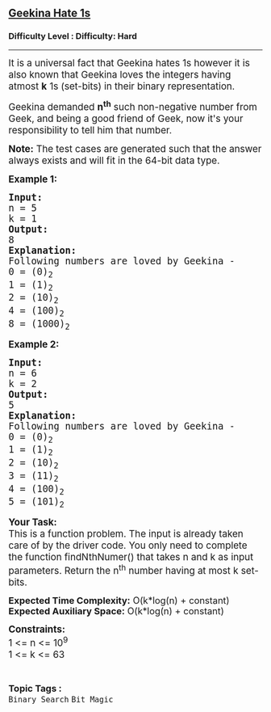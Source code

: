 <h2><a href="https://www.geeksforgeeks.org/problems/geekina-hate-1s/1?page=1&difficulty=Hard&status=unsolved&sortBy=submissions">Geekina Hate 1s</a></h2><h3>Difficulty Level : Difficulty: Hard</h3><hr><div class="problems_problem_content__Xm_eO"><p><span style="font-size: 14pt;">It is a universal fact that Geekina hates 1s however it is also known that Geekina loves the integers having atmost <strong>k</strong> 1s (set-bits) in their binary representation.&nbsp;</span></p>
<p><span style="font-size: 14pt;">Geekina demanded <strong>n<sup>th</sup></strong> such non-negative number from Geek, and being a good friend of Geek, now it's your responsibility to tell him that number.</span></p>
<p><span style="font-size: 14pt;"><strong>Note:</strong> The test cases are generated such that the answer always exists and will fit in the 64-bit data type.</span></p>
<p><strong><span style="font-size: 14pt;">Example 1:</span></strong></p>
<pre><strong><span style="font-size: 14pt;">Input:</span></strong><br><span style="font-size: 14pt;">n = 5<br>k = 1</span><br><strong><span style="font-size: 14pt;">Output:</span></strong><br><span style="font-size: 14pt;">8</span><br><strong><span style="font-size: 14pt;">Explanation:</span></strong><br><span style="font-size: 14pt;">Following numbers are loved by Geekina -<br></span><span style="font-size: 14pt;">0 = (0)<sub>2</sub><br></span><span style="font-size: 14pt;">1 = (1)<sub>2</sub><br></span><span style="font-size: 14pt;">2 = (10)<sub>2</sub><br></span><span style="font-size: 14pt;">4 = (100)<sub>2</sub><br>8 = (1000)<sub>2</sub></span></pre>
<p><strong><span style="font-size: 14pt;">Example 2:</span></strong></p>
<pre><strong><span style="font-size: 14pt;">Input:</span></strong><br><span style="font-size: 14pt;">n = 6<br>k = 2</span><br><strong><span style="font-size: 14pt;">Output:</span></strong><br><span style="font-size: 14pt;">5</span><br><strong><span style="font-size: 14pt;">Explanation:</span></strong><br><span style="font-size: 14pt;">Following numbers are loved by Geekina -<br></span><span style="font-size: 14pt;">0 = (0)<sub>2</sub><br></span><span style="font-size: 14pt;">1 = (1)<sub>2</sub><br></span><span style="font-size: 14pt;">2 = (10)<sub>2</sub><br></span><span style="font-size: 14pt;">3 = (11)<sub>2</sub><br>4 = (100)<sub>2</sub><br>5 = (101)<sub style="font-family: -apple-system, BlinkMacSystemFont, 'Segoe UI', Roboto, Oxygen, Ubuntu, Cantarell, 'Open Sans', 'Helvetica Neue', sans-serif;">2</sub></span></pre>
<p><span style="font-size: 14pt;"><strong>Your Task:<br></strong></span><span style="font-size: 18.6667px;">This is a function problem. The input is already taken care of by the driver code. You only need to complete the function findNthNumer() that takes n and k as input parameters. Return the n<sup>th</sup> number having at most k set-bits.</span></p>
<p><span style="font-size: 18.6667px;"><strong style="font-size: 18px;">Expected Time Complexity:</strong><span style="font-size: 18px;"> O(k*log(n)</span></span><span style="font-size: 18px;">&nbsp;</span><span style="font-size: 18px;">+ constant</span><span style="font-size: 18px;">)<br></span><span style="font-size: 18.6667px;"><strong style="font-size: 18px;">Expected Auxiliary Space:</strong><span style="font-size: 18px;"> O(</span></span><span style="font-size: 18px;">k*log(n) + constant</span><span style="font-size: 18px;">)</span></p>
<p><span style="font-size: 14pt;"><strong>Constraints:<br></strong></span><span style="font-size: 14pt;">1 &lt;= n &lt;= 10<sup>9<br></sup>1 &lt;= k &lt;= 63</span></p></div><br><p><span style=font-size:18px><strong>Topic Tags : </strong><br><code>Binary Search</code>&nbsp;<code>Bit Magic</code>&nbsp;